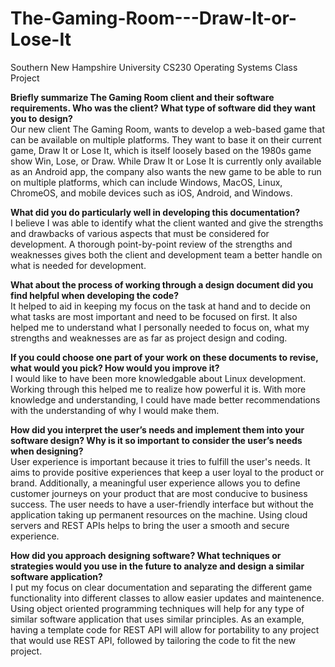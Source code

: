 # The-Gaming-Room---Draw-It-or-Lose-It
Southern New Hampshire University CS230 Operating Systems Class Project

<b>Briefly summarize The Gaming Room client and their software requirements. Who was the client? What type of software did they want you to design?</b>  
	Our new client The Gaming Room, wants to develop a web-based game that can be available on multiple platforms. They want to base it on their current game, Draw It or Lose It, which is itself loosely based on the 1980s game show Win, Lose, or Draw. While Draw It or Lose It is currently only available as an Android app, the company also wants the new game to be able to run on multiple platforms, which can include Windows, MacOS, Linux, ChromeOS, and mobile devices such as iOS, Android, and Windows. 

<b>What did you do particularly well in developing this documentation?</b>  
  I believe I was able to identify what the client wanted and give the strengths and drawbacks of various aspects that must be considered for development. A thorough point-by-point review of the strengths and weaknesses gives both the client and development team a better handle on what is needed for development.
  
<b>What about the process of working through a design document did you find helpful when developing the code?</b>  
	It helped to aid in keeping my focus on the task at hand and to decide on what tasks are most important and need to be focused on first. It also helped me to understand what I personally needed to focus on, what my strengths and weaknesses are as far as project design and coding.
	
<b>If you could choose one part of your work on these documents to revise, what would you pick? How would you improve it?</b>  
	I would like to have been more knowledgable about Linux development. Working through this helped me to realize how powerful it is. With more knowledge and understanding, I could have made better recommendations with the understanding of why I would make them.
	
<b>How did you interpret the user’s needs and implement them into your software design? Why is it so important to consider the user’s needs when designing?</b>  
	User experience is important because it tries to fulfill the user's needs. It aims to provide positive experiences that keep a user loyal to the product or brand. Additionally, a meaningful user experience allows you to define customer journeys on your product that are most conducive to business success. The user needs to have a user-friendly interface but without the application taking up permanent resources on the machine. Using cloud servers and REST APIs helps to bring the user a smooth and secure experience.
	
<b>How did you approach designing software? What techniques or strategies would you use in the future to analyze and design a similar software application?</b>  
	I put my focus on clear documentation and separating the different game functionality into different classes to allow easier updates and maintenence. Using object oriented programming techniques will help for any type of similar software application that uses similar principles. As an example, having a template code for REST API will allow for portability to any project that would use REST API, followed by tailoring the code to fit the new project.
